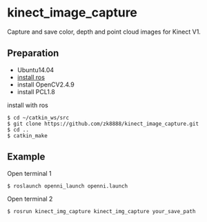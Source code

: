 # kinect_image_capture
Capture and save color, depth and point cloud images for Kinect V1.
## Preparation
* Ubuntu14.04
* [install ros](http://wiki.ros.org/indigo/Installation/Ubuntu)
* install OpenCV2.4.9
* install PCL1.8

install with ros
```
$ cd ~/catkin_ws/src 
$ git clone https://github.com/zk8888/kinect_image_capture.git
$ cd ..
$ catkin_make
```
## Example
Open terminal 1
```
$ roslaunch openni_launch openni.launch
```
Open terminal 2
```
$ rosrun kinect_img_capture kinect_img_capture your_save_path
```

